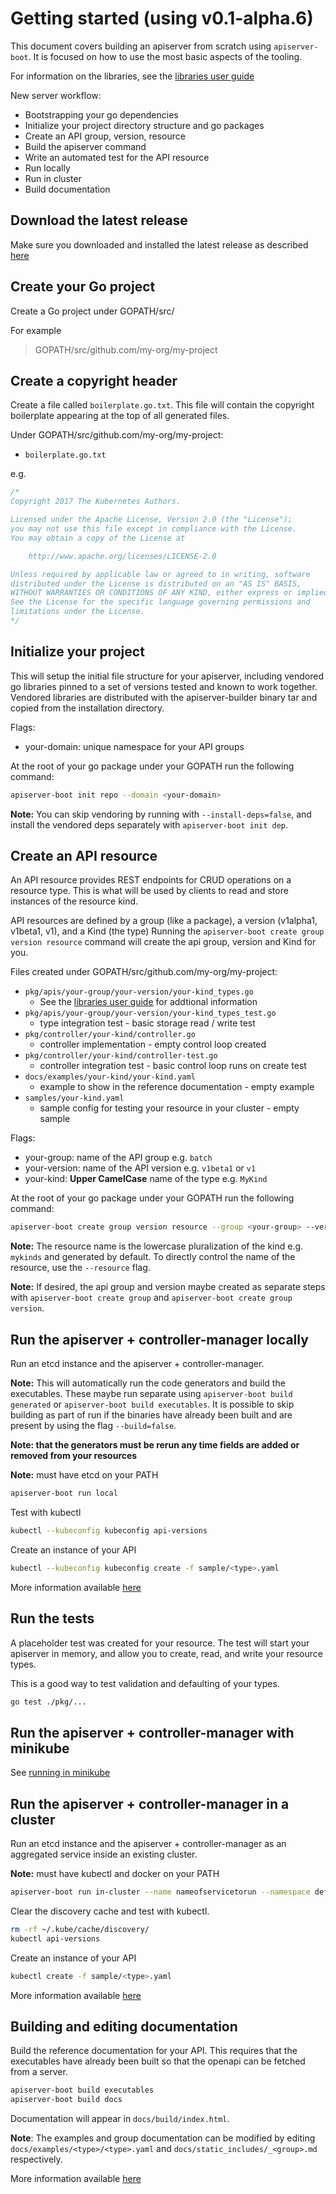 # Getting started (using v0.1-alpha.6)

This document covers building an apiserver from scratch using `apiserver-boot`.  It
is focused on how to use the most basic aspects of the tooling.

For information on the libraries, see the [libraries user guide](libraries_user_guide.md)

New server workflow:

- Bootstrapping your go dependencies
- Initialize your project directory structure and go packages
- Create an API group, version, resource
- Build the apiserver command
- Write an automated test for the API resource
- Run locally
- Run in cluster
- Build documentation

## Download the latest release

Make sure you downloaded and installed the latest release as described
[here](https://sigs.k8s.io/apiserver-builder-alpha/blob/master/docs/installing.md)

## Create your Go project

Create a Go project under GOPATH/src/

For example

> GOPATH/src/github.com/my-org/my-project

## Create a copyright header

Create a file called `boilerplate.go.txt`.  This file will contain the
copyright boilerplate appearing at the top of all generated files.

Under GOPATH/src/github.com/my-org/my-project:

- `boilerplate.go.txt`

e.g.

```go
/*
Copyright 2017 The Kubernetes Authors.

Licensed under the Apache License, Version 2.0 (the "License");
you may not use this file except in compliance with the License.
You may obtain a copy of the License at

    http://www.apache.org/licenses/LICENSE-2.0

Unless required by applicable law or agreed to in writing, software
distributed under the License is distributed on an "AS IS" BASIS,
WITHOUT WARRANTIES OR CONDITIONS OF ANY KIND, either express or implied.
See the License for the specific language governing permissions and
limitations under the License.
*/
```

## Initialize your project

This will setup the initial file structure for your apiserver, including
vendored go libraries pinned to a set of versions tested and known
to work together.  Vendored libraries are distributed with the apiserver-builder
binary tar and copied from the installation directory.

Flags:

- your-domain: unique namespace for your API groups

At the root of your go package under your GOPATH run the following command:

```sh
apiserver-boot init repo --domain <your-domain>
```

**Note:** You can skip vendoring by running with `--install-deps=false`, and install
the vendored deps separately with `apiserver-boot init dep`. 

## Create an API resource

An API resource provides REST endpoints for CRUD operations on a resource
type.  This is what will be used by clients to read and store instances
of the resource kind.

API resources are defined by a group (like a package), a version (v1alpha1, v1beta1, v1), and a Kind (the type)
Running the `apiserver-boot create group version resource` command will create the api group, version and Kind for you.

Files created under GOPATH/src/github.com/my-org/my-project:

- `pkg/apis/your-group/your-version/your-kind_types.go`
  - See the [libraries user guide](libraries_user_guide.md) for addtional information
- `pkg/apis/your-group/your-version/your-kind_types_test.go`
  - type integration test - basic storage read / write test
- `pkg/controller/your-kind/controller.go`
  - controller implementation - empty control loop created
- `pkg/controller/your-kind/controller-test.go`
  - controller integration test - basic control loop runs on create test
- `docs/examples/your-kind/your-kind.yaml`
  - example to show in the reference documentation - empty example
- `samples/your-kind.yaml`
  - sample config for testing your resource in your cluster - empty sample

Flags:

- your-group: name of the API group e.g. `batch`
- your-version: name of the API version e.g. `v1beta1` or `v1`
- your-kind: **Upper CamelCase** name of the type e.g. `MyKind`

At the root of your go package under your GOPATH run the following command:

```sh
apiserver-boot create group version resource --group <your-group> --version <your-version> --kind <your-kind>
```

**Note:** The resource name is the lowercase pluralization of the kind e.g. `mykinds` and
generated by default.  To directly control the name of the resource, use the `--resource` flag.

**Note:** If desired, the api group and version maybe created as separate steps with
`apiserver-boot create group` and `apiserver-boot create group version`.


## Run the apiserver + controller-manager locally

Run an etcd instance and the apiserver + controller-manager.

**Note:** This will automatically run the code generators and build the
executables.  These maybe run separate using `apiserver-boot build generated`
or `apiserver-boot build executables`.  It is possible to skip building as part of run
if the binaries have already been built and are present by using the flag `--build=false`.

**Note: that the generators must be rerun any time fields are added or removed from your resources**

**Note:** must have etcd on your PATH

```sh
apiserver-boot run local
```

Test with kubectl

```sh
kubectl --kubeconfig kubeconfig api-versions
```

Create an instance of your API

```sh
kubectl --kubeconfig kubeconfig create -f sample/<type>.yaml
```

More information available [here](running_locally.md)

## Run the tests

A placeholder test was created for your resource.  The test will
start your apiserver in memory, and allow you to create, read, and write
your resource types.

This is a good way to test validation and defaulting of your types.

```sh
go test ./pkg/...
```

## Run the apiserver + controller-manager with minikube

See [running in minikube](running_in_minikube.md)


## Run the apiserver + controller-manager in a cluster

Run an etcd instance and the apiserver + controller-manager as an aggregated
service inside an existing cluster.

**Note:** must have kubectl and docker on your PATH

```sh
apiserver-boot run in-cluster --name nameofservicetorun --namespace default --image gcr.io/myrepo/myimage:mytag 
```

Clear the discovery cache and test with kubectl.

```sh
rm -rf ~/.kube/cache/discovery/
kubectl api-versions
```

Create an instance of your API

```sh
kubectl create -f sample/<type>.yaml
```

More information available [here](running_in_cluster.md)

## Building and editing documentation

Build the reference documentation for your API.  This requires that the
executables have already been built so that the openapi can be
fetched from a server.

```sh
apiserver-boot build executables
apiserver-boot build docs
```

Documentation will appear in `docs/build/index.html`.

**Note**: The examples and group documentation can be modified by editing 
`docs/examples/<type>/<type>.yaml` and `docs/static_includes/_<group>.md`
respectively.

More information available [here](building_docs.md)

